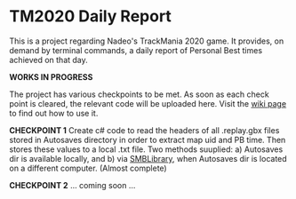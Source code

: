 # TM2020 Daily Report

This is a project regarding Nadeo's TrackMania 2020 game. It provides, on demand by terminal commands, a daily report of Personal Best times achieved on that day.

**WORKS IN PROGRESS**

The project has various checkpoints to be met. As soon as each check point is cleared, the relevant code will be uploaded here. Visit the [wiki page](https://github.com/cinephos/TM2020-Daily-Report/wiki) to find out how to use it.

**CHECKPOINT 1** Create c# code to read the headers of all .replay.gbx files stored in Autosaves directory in order to extract map uid and PB time. Then stores these values to a local .txt file. Two methods suuplied: a) Autosaves dir is available locally, and b) via [SMBLibrary](https://github.com/TalAloni/SMBLibrary), when Autosaves dir is located on a different computer. (Almost complete)

**CHECKPOINT 2** ... coming soon ...

